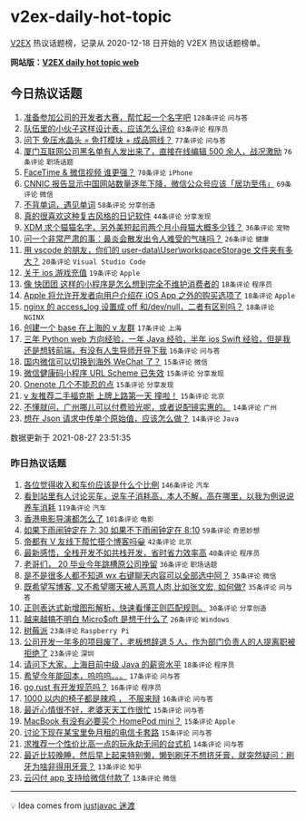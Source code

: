 # v2ex-daily-hot-topic

[V2EX](https://www.v2ex.com/) 热议话题榜，记录从 2020-12-18 日开始的 V2EX 热议话题榜单。

**网站版：[V2EX daily hot topic web](https://boojack.github.io/v2ex-daily-hot-topic-web/)**

## 今日热议话题

<!-- TODAY BEGIN -->

1. [准备参加公司的开发者大赛，帮忙起一个名字吧](https://www.v2ex.com/t/798281) `128条评论` `问与答`
1. [队伍里的小伙子这样设计表，应该怎么评价](https://www.v2ex.com/t/798305) `83条评论` `程序员`
1. [问下 免压水晶头 = 免打模块 + 成品网线？](https://www.v2ex.com/t/798266) `77条评论` `问与答`
1. [厦门互联网公司黑名单有人发出来了，直接在线编辑 500 余人，战况激励](https://www.v2ex.com/t/798356) `76条评论` `职场话题`
1. [FaceTime & 微信视频 谁更强？](https://www.v2ex.com/t/798310) `70条评论` `iPhone`
1. [CNNIC 报告显示中国网站数量逐年下降，微信公众号应该「居功至伟」](https://www.v2ex.com/t/798288) `69条评论` `微信`
1. [不背单词，遇见单词](https://www.v2ex.com/t/798373) `58条评论` `分享创造`
1. [真的很喜欢这种复古风格的日记软件](https://www.v2ex.com/t/798289) `44条评论` `分享发现`
1. [XDM 求个猫猫名字，另外美短起司两个月小母猫大概多少钱？](https://www.v2ex.com/t/798294) `36条评论` `宠物`
1. [问一个非常严肃的事：鼻炎会散发出令人难受的气味吗？](https://www.v2ex.com/t/798301) `26条评论` `健康`
1. [用 vscode 的朋友，你们的 user-data\User\workspaceStorage 文件夹有多大？](https://www.v2ex.com/t/798343) `20条评论` `Visual Studio Code`
1. [关于 ios 游戏充值](https://www.v2ex.com/t/798359) `19条评论` `Apple`
1. [像 快团团 这样的小程序是怎么想到完全不维护消费者的](https://www.v2ex.com/t/798340) `18条评论` `程序员`
1. [Apple 将允许开发者向用户介绍在 iOS App 之外的购买选项了](https://www.v2ex.com/t/798291) `18条评论` `Apple`
1. [nginx 的 access_log 设置成 off 和/dev/null，二者有区别吗？](https://www.v2ex.com/t/798261) `18条评论` `NGINX`
1. [创建一个 base 在上海的 v 友群](https://www.v2ex.com/t/798409) `17条评论` `上海`
1. [三年 Python web 方向经验，一年 Java 经验，半年 ios Swift 经验，但是我还是想转前端，有没有人生导师开导下我](https://www.v2ex.com/t/798341) `16条评论` `问与答`
1. [国内微信可以切换到海外 WeChat 了？](https://www.v2ex.com/t/798441) `15条评论` `微信`
1. [微信健康码小程序 URL Scheme 已失效](https://www.v2ex.com/t/798362) `15条评论` `分享发现`
1. [Onenote 几个不能忍的点](https://www.v2ex.com/t/798361) `15条评论` `分享发现`
1. [v 友推荐二手福克斯 上牌上路第一天 撞啦！](https://www.v2ex.com/t/798272) `15条评论` `北京`
1. [不懂就问，广州哪儿可以付费验光呢，或者说配镜实惠的。](https://www.v2ex.com/t/798421) `14条评论` `广州`
1. [想在 Json 请求中传单个原始值，应该怎么做？](https://www.v2ex.com/t/798414) `14条评论` `Java`

数据更新于 2021-08-27 23:51:35

<!-- TODAY END -->

### 昨日热议话题

<!-- YESTERDAY BEGIN -->

1. [各位觉得收入和车价应该是什么个比例](https://www.v2ex.com/t/798059) `146条评论` `汽车`
1. [看到站里有人讨论买车，说车子消耗高，本人不解，高在哪里，以我为例说说养车消耗](https://www.v2ex.com/t/798124) `119条评论` `汽车`
1. [香港电影导演都怎么了](https://www.v2ex.com/t/798151) `101条评论` `电影`
1. [如果下雨闹钟定在 7: 30 如果不下雨闹钟定在 8:10](https://www.v2ex.com/t/798075) `59条评论` `奇思妙想`
1. [帝都有 V 友线下帮忙搭个博客吗😀](https://www.v2ex.com/t/798106) `42条评论` `北京`
1. [最新感悟，全栈开发不如共栈开发，省时省力效率高](https://www.v2ex.com/t/798115) `40条评论` `程序员`
1. [老哥们， 20 毕业今年跳槽原公司挽留](https://www.v2ex.com/t/798145) `36条评论` `职场话题`
1. [是不是很多人都不知道 wx 右键聊天内容可以全部选中阿？](https://www.v2ex.com/t/798077) `35条评论` `微信`
1. [既希望写博客, 又不希望哪天被人恶意人肉,比如张文宏, 如何做?](https://www.v2ex.com/t/798073) `35条评论` `问与答`
1. [正则表达式新增图形解析，快速看懂正则匹配规则。](https://www.v2ex.com/t/798083) `30条评论` `分享创造`
1. [越来越搞不明白 Micro$oft 是想干什么了](https://www.v2ex.com/t/798220) `26条评论` `Windows`
1. [树莓派](https://www.v2ex.com/t/798219) `23条评论` `Raspberry Pi`
1. [公司开发一年多的项目废了，老板想辞退 5 人，作为部门负责人的人提离职被拒绝了](https://www.v2ex.com/t/798163) `23条评论` `深圳`
1. [请问下大家，上海目前中级 Java 的薪资水平](https://www.v2ex.com/t/798212) `18条评论` `程序员`
1. [希望今年能回本，呜呜呜。。。](https://www.v2ex.com/t/798154) `17条评论` `问与答`
1. [go,rust 有开发规范吗？](https://www.v2ex.com/t/798189) `16条评论` `程序员`
1. [1000 以内的椅子都是辣鸡 ， 不服来辩](https://www.v2ex.com/t/798192) `16条评论` `问与答`
1. [最近心情很不好，老婆天天工作很忙](https://www.v2ex.com/t/798234) `15条评论` `问与答`
1. [MacBook 有没有必要买个 HomePod mini？](https://www.v2ex.com/t/798179) `15条评论` `Apple`
1. [讨论下现在某宝里免月租的电信卡套路](https://www.v2ex.com/t/798080) `15条评论` `问与答`
1. [求推荐一个性价比高一点的玩永劫无间的台式机](https://www.v2ex.com/t/798078) `14条评论` `问与答`
1. [最近比较晚睡，然后早上起来特别懒，懒到刷牙不想挤牙膏，就突然疑问：刷牙为啥非得用牙膏？](https://www.v2ex.com/t/798208) `13条评论` `知乎`
1. [云闪付 app 支持给微信付款了](https://www.v2ex.com/t/798085) `13条评论` `微信`

<!-- YESTERDAY END -->

---

💡 Idea comes from [justjavac 迷渡](https://github.com/justjavac/)
